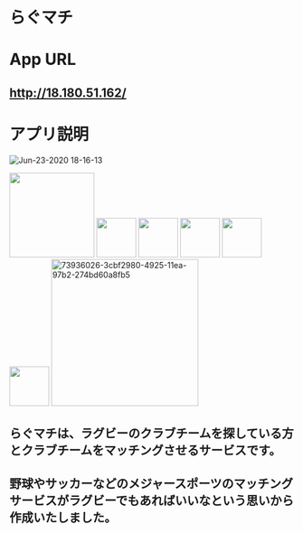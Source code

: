 # らぐマチ

# App URL
  ## http://18.180.51.162/

# アプリ説明
<p align="center">

  ![Jun-23-2020 18-16-13](https://user-images.githubusercontent.com/61148722/85385773-a743cf80-b57d-11ea-944e-d4781bd6ed7b.gif)

  <img src="https://user-images.githubusercontent.com/61148722/78633019-71c30a80-78db-11ea-8102-2a39209f31ac.png" width="150px;" /></a>
  <img src="https://user-images.githubusercontent.com/61148722/78633097-9f0fb880-78db-11ea-83f7-cdd9630a416e.png" height="70px;" /></a>
  <img src="https://user-images.githubusercontent.com/61148722/78637414-42b19680-78e5-11ea-9fad-dbf55682d16a.jpg" height="70px;" /></a>
  <img src="https://user-images.githubusercontent.com/61148722/78633052-88696180-78db-11ea-8daf-e80f05c94d65.png" height="70px;" /></a>
  <img src="https://user-images.githubusercontent.com/61148722/78633140-bc448700-78db-11ea-87f8-b08c3835ffbe.png" height="70px;" /></a>
  <img src="https://user-images.githubusercontent.com/61148722/78871555-d8365d00-7a82-11ea-9e46-cf78b0738ecf.png" height="70px;" /></a>
  <img width="260" alt="73936026-3cbf2980-4925-11ea-97b2-274bd60a8fb5" src="https://user-images.githubusercontent.com/61148722/85380544-043c8700-b578-11ea-853b-f1ccf3d24754.png">
</p>

## らぐマチは、ラグビーのクラブチームを探している方とクラブチームをマッチングさせるサービスです。
## 野球やサッカーなどのメジャースポーツのマッチングサービスがラグビーでもあればいいなという思いから作成いたしました。

